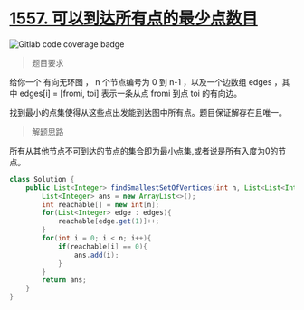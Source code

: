 # [1557. 可以到达所有点的最少点数目](https://leetcode.cn/problems/minimum-number-of-vertices-to-reach-all-nodes/)

![Gitlab code coverage badge](https://img.shields.io/badge/难度-中等-yellow)

>  题目要求

给你一个 有向无环图 ， n 个节点编号为 0 到 n-1 ，以及一个边数组 edges ，其中 edges[i] = [fromi, toi] 表示一条从点  fromi 到点 toi 的有向边。

找到最小的点集使得从这些点出发能到达图中所有点。题目保证解存在且唯一。

> 解题思路

所有从其他节点不可到达的节点的集合即为最小点集,或者说是所有入度为0的节点。

```java
class Solution {
    public List<Integer> findSmallestSetOfVertices(int n, List<List<Integer>> edges) {
        List<Integer> ans = new ArrayList<>();
        int reachable[] = new int[n];
        for(List<Integer> edge : edges){
            reachable[edge.get(1)]++;
        }
        for(int i = 0; i < n; i++){
            if(reachable[i] == 0){
                ans.add(i);
            }
        }
        return ans;
    }
}
```

